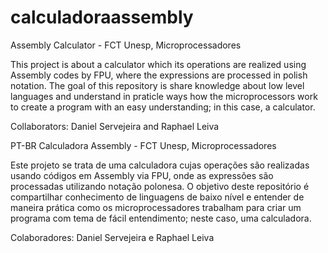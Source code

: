 # calculadoraassembly
Assembly Calculator - FCT Unesp, Microprocessadores

This project is about a calculator which its operations are realized using Assembly codes by FPU, where the expressions are processed in polish notation.
The goal of this repository is share knowledge about low level languages and understand in praticle ways how the microprocessors work to create a program with an easy understanding; in this case, a calculator.

Collaborators: Daniel Servejeira and Raphael Leiva

PT-BR
Calculadora Assembly - FCT Unesp, Microprocessadores

Este projeto se trata de uma calculadora cujas operações são realizadas usando códigos em Assembly via FPU, onde as expressões são processadas utilizando notação polonesa.
O objetivo deste repositório é compartilhar conhecimento de linguagens de baixo nível e entender de maneira prática como os microprocessadores trabalham para criar um programa com tema de fácil entendimento; neste caso, uma calculadora.

Colaboradores: Daniel Servejeira e Raphael Leiva
